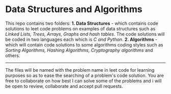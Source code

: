 # Data Structures and Algorithms
This repo contains two folders:
**1. Data Structures** - which contains code solutions to leet code problems on examples of data structures such as *Linked Lists, Trees, Arrays, Graphs and hash tables*. The code solutions will be coded in two languages each which is *C and Python*.
**2. Algorithms** - which will contain code solutions to some algorithms coding styles such as *Sorting Algorithms, Hashing Algorithms, Cryptography algorithms* and others.

---
The files will be named with the problem name in leet code for learning purposes so as to ease the searching of a problem's code solution. You are free to collaborate on how best I can solve some of the problems and i will be open to review, collaborate and accept pull requests.
